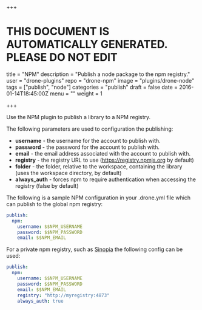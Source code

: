 +++

# THIS DOCUMENT IS AUTOMATICALLY GENERATED. PLEASE DO NOT EDIT

title = "NPM"
description = "Publish a node package to the npm registry."
user = "drone-plugins"
repo = "drone-npm"
image = "plugins/drone-node"
tags = ["publish", "node"]
categories = "publish"
draft = false
date = 2016-01-14T18:45:00Z
menu = ""
weight = 1

+++

Use the NPM plugin to publish a library to a NPM registry.

The following parameters are used to configuration the publishing:

* **username** - the username for the account to publish with.
* **password** - the password for the account to publish with.
* **email** - the email address associated with the account to publish with.
* **registry** - the registry URL to use (https://registry.npmjs.org by default)
* **folder** - the folder, relative to the workspace, containing the library
  (uses the workspace directory, by default)
* **always_auth** - forces npm to require authentication when accessing the
  registry (false by default)

The following is a sample NPM configuration in your .drone.yml file which
can publish to the global npm registry:

```yaml
publish:
  npm:
    username: $$NPM_USERNAME
    password: $$NPM_PASSWORD
    email: $$NPM_EMAIL
```

For a private npm registry, such as
[Sinopia](https://github.com/rlidwka/sinopia) the following config can be used:

```yaml
publish:
  npm:
    username: $$NPM_USERNAME
    password: $$NPM_PASSWORD
    email: $$NPM_EMAIL
    registry: "http://myregistry:4873"
    always_auth: true
```


